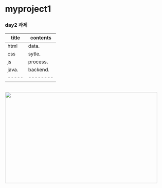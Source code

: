 # myproject1

<h3>day2 과제 </h3>

| title | contents |
| ----- | -------- |
| html  | data.    |
| css   | sytle.   |
| js    | process. |
| java. | backend. |
| ----- | -------- |
<br>
<img src="img/car.png" width="500" height="300"> 
